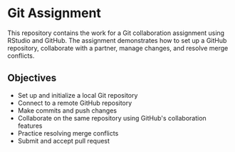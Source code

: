 # Git Assignment

This repository contains the work for a Git collaboration assignment using RStudio and GitHub.
The assignment demonstrates how to set up a GitHub repository, collaborate with a partner, manage changes, and resolve merge conflicts.

## Objectives

- Set up and initialize a local Git repository
- Connect to a remote GitHub repository
- Make commits and push changes
- Collaborate on the same repository using GitHub's collaboration features
- Practice resolving merge conflicts
- Submit and accept pull request

